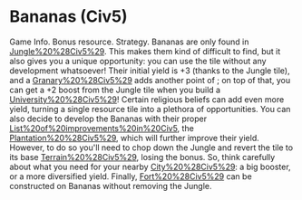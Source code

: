 # Bananas (Civ5)

Game Info.
Bonus resource.
Strategy.
 Bananas are only found in [Jungle%20%28Civ5%29](Jungles). This makes them kind of difficult to find, but it also gives you a unique opportunity: you can use the tile without any development whatsoever! Their initial yield is +3 (thanks to the Jungle tile), and a [Granary%20%28Civ5%29](Granary) adds another point of ; on top of that, you can get a +2 boost from the Jungle tile when you build a [University%20%28Civ5%29](University)! Certain religious beliefs can add even more yield, turning a single resource tile into a plethora of opportunities.
You can also decide to develop the Bananas with their proper [List%20of%20improvements%20in%20Civ5](improvement), the [Plantation%20%28Civ5%29](Plantation), which will further improve their yield. However, to do so you'll need to chop down the Jungle and revert the tile to its base [Terrain%20%28Civ5%29](terrain), losing the bonus. So, think carefully about what you need for your nearby [City%20%28Civ5%29](city): a big booster, or a more diversified yield.
Finally, [Fort%20%28Civ5%29](Forts) can be constructed on Bananas without removing the Jungle.